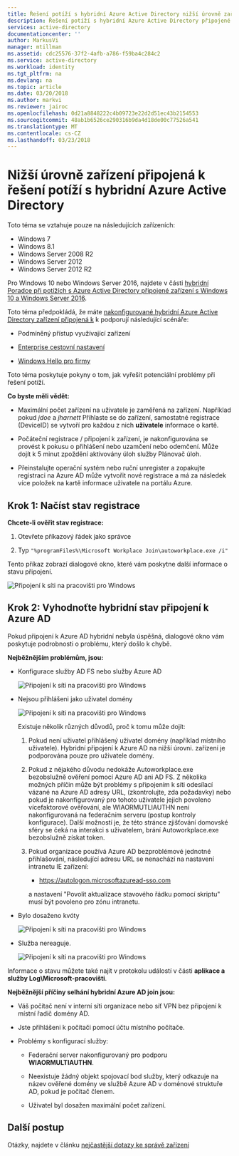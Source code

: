```yaml
---
title: Řešení potíží s hybridní Azure Active Directory nižší úrovně zařízení připojená k | Microsoft Docs
description: Řešení potíží s hybridní Azure Active Directory připojené zařízení nižší úrovně.
services: active-directory
documentationcenter: ''
author: MarkusVi
manager: mtillman
ms.assetid: cdc25576-37f2-4afb-a786-f59ba4c284c2
ms.service: active-directory
ms.workload: identity
ms.tgt_pltfrm: na
ms.devlang: na
ms.topic: article
ms.date: 03/20/2018
ms.author: markvi
ms.reviewer: jairoc
ms.openlocfilehash: 0d21a8848222c4b09723e22d2d51ec43b2154553
ms.sourcegitcommit: 48ab1b6526ce290316b9da4d18de00c77526a541
ms.translationtype: MT
ms.contentlocale: cs-CZ
ms.lasthandoff: 03/23/2018
---
```

# <a name="troubleshooting-hybrid-azure-active-directory-joined-down-level-devices"></a>Nižší úrovně zařízení připojená k řešení potíží s hybridní Azure Active Directory 

Toto téma se vztahuje pouze na následujících zařízeních: 

- Windows 7 
- Windows 8.1 
- Windows Server 2008 R2 
- Windows Server 2012 
- Windows Server 2012 R2 
 

Pro Windows 10 nebo Windows Server 2016, najdete v části [hybridní Poradce při potížích s Azure Active Directory připojené zařízení s Windows 10 a Windows Server 2016](device-management-troubleshoot-hybrid-join-windows-current.md).

Toto téma předpokládá, že máte [nakonfigurované hybridní Azure Active Directory zařízení připojená k](device-management-hybrid-azuread-joined-devices-setup.md) k podporují následující scénáře:

- Podmíněný přístup využívající zařízení

- [Enterprise cestovní nastavení](active-directory-windows-enterprise-state-roaming-overview.md)

- [Windows Hello pro firmy](active-directory-azureadjoin-passport-deployment.md) 





Toto téma poskytuje pokyny o tom, jak vyřešit potenciální problémy při řešení potíží.  

**Co byste měli vědět:** 

- Maximální počet zařízení na uživatele je zaměřená na zařízení. Například pokud *jdoe* a *jharnett* Přihlaste se do zařízení, samostatné registrace (DeviceID) se vytvoří pro každou z nich **uživatele** informace o kartě.  

- Počáteční registrace / připojení k zařízení, je nakonfigurována se provést k pokusu o přihlášení nebo uzamčení nebo odemčení. Může dojít k 5 minut zpoždění aktivovány úloh služby Plánovač úloh. 

- Přeinstalujte operační systém nebo ruční unregister a zopakujte registraci na Azure AD může vytvořit nové registrace a má za následek více položek na kartě informace uživatele na portálu Azure. 

## <a name="step-1-retrieve-the-registration-status"></a>Krok 1: Načíst stav registrace 

**Chcete-li ověřit stav registrace:**  

1. Otevřete příkazový řádek jako správce 

2. Typ `"%programFiles%\Microsoft Workplace Join\autoworkplace.exe /i"`

Tento příkaz zobrazí dialogové okno, které vám poskytne další informace o stavu připojení.

![Připojení k síti na pracovišti pro Windows](./media/active-directory-device-registration-troubleshoot-windows-legacy/01.png)


## <a name="step-2-evaluate-the-hybrid-azure-ad-join-status"></a>Krok 2: Vyhodnoťte hybridní stav připojení k Azure AD 

Pokud připojení k Azure AD hybridní nebyla úspěšná, dialogové okno vám poskytuje podrobnosti o problému, který došlo k chybě.

**Nejběžnějším problémům, jsou:**

- Konfigurace služby AD FS nebo služby Azure AD

    ![Připojení k síti na pracovišti pro Windows](./media/active-directory-device-registration-troubleshoot-windows-legacy/02.png)

- Nejsou přihlášeni jako uživatel domény

    ![Připojení k síti na pracovišti pro Windows](./media/active-directory-device-registration-troubleshoot-windows-legacy/03.png)
    
    Existuje několik různých důvodů, proč k tomu může dojít:
    
    1. Pokud není uživatel přihlášený uživatel domény (například místního uživatele). Hybridní připojení k Azure AD na nižší úrovni. zařízení je podporována pouze pro uživatele domény.
    
    2. Pokud z nějakého důvodu nedokáže Autoworkplace.exe bezobslužně ověření pomocí Azure AD ani AD FS. Z několika možných příčin může být problémy s připojením k síti odesílací vázané na Azure AD adresy URL, (zkontrolujte, zda požadavky) nebo pokud je nakonfigurovaný pro tohoto uživatele jejich povoleno vícefaktorové ověřování, ale WIAORMUTLIAUTHN není nakonfigurovaná na federačním serveru (postup kontroly konfigurace). Další možností je, že této stránce zjišťování domovské sféry se čeká na interakci s uživatelem, brání Autoworkplace.exe bezobslužně získat token.
    
    3. Pokud organizace používá Azure AD bezproblémové jednotné přihlašování, následující adresu URL se nenachází na nastavení intranetu IE zařízení:
    
       - https://autologon.microsoftazuread-sso.com

    
       a nastavení "Povolit aktualizace stavového řádku pomocí skriptu" musí být povoleno pro zónu intranetu.

- Bylo dosaženo kvóty

    ![Připojení k síti na pracovišti pro Windows](./media/active-directory-device-registration-troubleshoot-windows-legacy/04.png)

- Služba nereaguje. 

    ![Připojení k síti na pracovišti pro Windows](./media/active-directory-device-registration-troubleshoot-windows-legacy/05.png)

Informace o stavu můžete také najít v protokolu událostí v části **aplikace a služby Log\Microsoft-pracovišti**.
  
**Nejběžnější příčiny selhání hybridní Azure AD join jsou:** 

- Váš počítač není v interní síti organizace nebo síť VPN bez připojení k místní řadič domény AD.

- Jste přihlášeni k počítači pomocí účtu místního počítače. 

- Problémy s konfigurací služby: 

  - Federační server nakonfigurovaný pro podporu **WIAORMULTIAUTHN**. 

  - Neexistuje žádný objekt spojovací bod služby, který odkazuje na název ověřené domény ve službě Azure AD v doménové struktuře AD, pokud je počítač členem.

  - Uživatel byl dosažen maximální počet zařízení. 

## <a name="next-steps"></a>Další postup

Otázky, najdete v článku [nejčastější dotazy ke správě zařízení](device-management-faq.md)  
